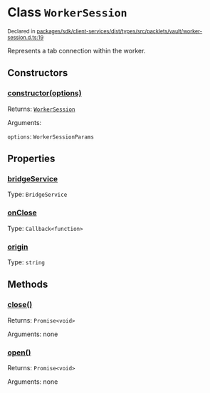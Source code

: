 # Class `WorkerSession`
<sub>Declared in [packages/sdk/client-services/dist/types/src/packlets/vault/worker-session.d.ts:19]()</sub>


Represents a tab connection within the worker.

## Constructors
### [constructor(options)]()


Returns: <code>[WorkerSession](/api/@dxos/react-client/classes/WorkerSession)</code>

Arguments: 

`options`: <code>WorkerSessionParams</code>

## Properties
### [bridgeService]()
Type: <code>BridgeService</code>
### [onClose]()
Type: <code>Callback&lt;function&gt;</code>
### [origin]()
Type: <code>string</code>

## Methods
### [close()]()


Returns: <code>Promise&lt;void&gt;</code>

Arguments: none
### [open()]()


Returns: <code>Promise&lt;void&gt;</code>

Arguments: none